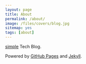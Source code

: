 ```yaml
---
layout: page
title: About
permalink: /about/
image: /files/covers/blog.jpg
sitemap: yes
tags: [about]
---
```


[simple](http://tech.simplelab.io) Tech Blog.

Powered by [GitHub Pages](https://github.com/SimpleLab-Tech/simplelab.github.io) and [Jekyll](https://jekyllrb.com).

